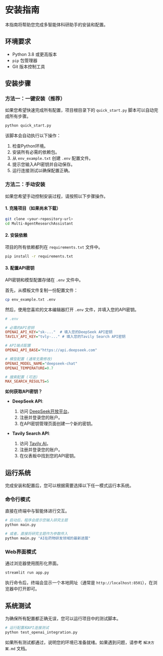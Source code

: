 # 安装指南

本指南将帮助您完成多智能体科研助手的安装和配置。

## 环境要求

- Python 3.8 或更高版本
- `pip` 包管理器
- Git 版本控制工具

## 安装步骤

### 方法一：一键安装（推荐）

如果您希望快速完成所有配置，项目根目录下的 `quick_start.py` 脚本可以自动完成所有步骤。

```bash
python quick_start.py
```

该脚本会自动执行以下操作：
1.  检查Python环境。
2.  安装所有必需的依赖包。
3.  从 `env_example.txt` 创建 `.env` 配置文件。
4.  提示您输入API密钥并自动保存。
5.  运行连接测试以确保配置正确。

### 方法二：手动安装

如果您希望手动控制安装过程，请按照以下步骤操作。

#### 1. 克隆项目（如果尚未下载）

```bash
git clone <your-repository-url>
cd Multi-AgentResearchAssistant
```

#### 2. 安装依赖

项目的所有依赖都列在 `requirements.txt` 文件中。

```bash
pip install -r requirements.txt
```

#### 3. 配置API密钥

API密钥和模型配置存储在 `.env` 文件中。

首先，从模板文件复制一份配置文件：
```bash
cp env_example.txt .env
```

然后，使用您喜欢的文本编辑器打开 `.env` 文件，并填入您的API密钥。

```ini
# .env

# 必需的API密钥
OPENAI_API_KEY="sk-..."  # 填入您的DeepSeek API密钥
TAVILY_API_KEY="tvly-..." # 填入您的Tavily Search API密钥

# API端点配置
OPENAI_API_BASE="https://api.deepseek.com"

# 模型配置 (通常无需修改)
OPENAI_MODEL_NAME="deepseek-chat"
OPENAI_TEMPERATURE=0.7

# 搜索配置 (可选)
MAX_SEARCH_RESULTS=5
```

**如何获取API密钥？**

- **DeepSeek API**:
    1.  访问 [DeepSeek开放平台](https://platform.deepseek.com/)。
    2.  注册并登录您的账户。
    3.  在API密钥管理页面创建一个新的密钥。

- **Tavily Search API**:
    1.  访问 [Tavily AI](https://tavily.com/)。
    2.  注册并登录您的账户。
    3.  在仪表板中找到您的API密钥。


## 运行系统

完成安装和配置后，您可以根据需要选择以下任一模式运行本系统。

### 命令行模式

直接在终端中与智能体进行交互。

```bash
# 启动后，程序会提示您输入研究主题
python main.py

# 或者，直接将研究主题作为参数传入
python main.py "AI在药物研发领域的最新进展"
```

### Web界面模式

通过浏览器使用图形化界面。

```bash
streamlit run app.py
```
执行命令后，终端会显示一个本地网址（通常是 `http://localhost:8501`），在浏览器中打开即可。

## 系统测试

为确保所有配置都正确无误，您可以运行项目中的测试脚本。

```bash
# 运行配置和API连接测试
python test_openai_integration.py
```

如果所有测试都通过，说明您的环境已准备就绪。如果遇到问题，请参考 `解决方案.md` 文档。
